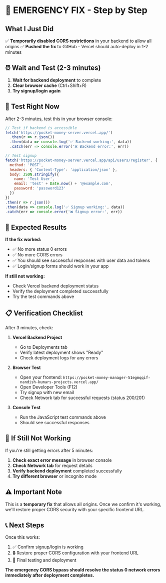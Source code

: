 # 🚨 EMERGENCY FIX - Step by Step

## What I Just Did
✅ **Temporarily disabled CORS restrictions** in your backend to allow all origins
✅ **Pushed the fix** to GitHub - Vercel should auto-deploy in 1-2 minutes

## ⏰ Wait and Test (2-3 minutes)

1. **Wait for backend deployment** to complete
2. **Clear browser cache** (Ctrl+Shift+R)
3. **Try signup/login again**

## 🧪 Test Right Now

After 2-3 minutes, test this in your browser console:

```javascript
// Test if backend is accessible
fetch('https://pocket-money-server.vercel.app/')
  .then(r => r.json())
  .then(data => console.log('✅ Backend working:', data))
  .catch(err => console.error('❌ Backend error:', err))

// Test signup
fetch('https://pocket-money-server.vercel.app/api/users/register', {
  method: 'POST',
  headers: { 'Content-Type': 'application/json' },
  body: JSON.stringify({
    name: 'Test User',
    email: 'test' + Date.now() + '@example.com',
    password: 'password123'
  })
})
.then(r => r.json())
.then(data => console.log('✅ Signup working:', data))
.catch(err => console.error('❌ Signup error:', err))
```

## 🎯 Expected Results

**If the fix worked:**
- ✅ No more status 0 errors
- ✅ No more CORS errors  
- ✅ You should see successful responses with user data and tokens
- ✅ Login/signup forms should work in your app

**If still not working:**
- Check Vercel backend deployment status
- Verify the deployment completed successfully
- Try the test commands above

## 📋 Verification Checklist

After 3 minutes, check:

1. **Vercel Backend Project**
   - Go to Deployments tab
   - Verify latest deployment shows "Ready"
   - Check deployment logs for any errors

2. **Browser Test**
   - Open your frontend: `https://pocket-money-manager-51egmqqif-nandish-kumars-projects.vercel.app/`
   - Open Developer Tools (F12)
   - Try signup with new email
   - Check Network tab for successful requests (status 200/201)

3. **Console Test**
   - Run the JavaScript test commands above
   - Should see successful responses

## 🔧 If Still Not Working

If you're still getting errors after 5 minutes:

1. **Check exact error message** in browser console
2. **Check Network tab** for request details
3. **Verify backend deployment** completed successfully
4. **Try different browser** or incognito mode

## ⚠️ Important Note

This is a **temporary fix** that allows all origins. Once we confirm it's working, we'll restore proper CORS security with your specific frontend URL.

## 📞 Next Steps

Once this works:
1. ✅ Confirm signup/login is working
2. 🔒 Restore proper CORS configuration with your frontend URL
3. 🚀 Final testing and deployment

**The emergency CORS bypass should resolve the status 0 network errors immediately after deployment completes.**
